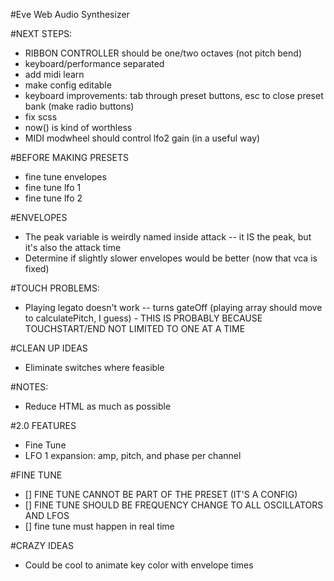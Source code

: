 #Eve Web Audio Synthesizer

#NEXT STEPS:
* RIBBON CONTROLLER should be one/two octaves (not pitch bend)
* keyboard/performance separated
* add midi learn
* make config editable
* keyboard improvements: tab through preset buttons, esc to close preset bank (make radio buttons)
* fix scss
* now() is kind of worthless
* MIDI modwheel should control lfo2 gain (in a useful way)


#BEFORE MAKING PRESETS
* fine tune envelopes
* fine tune lfo 1
* fine tune lfo 2


#ENVELOPES
* The peak variable is weirdly named inside attack -- it IS the peak, but it's also the attack time
* Determine if slightly slower envelopes would be better (now that vca is fixed)


#TOUCH PROBLEMS:
* Playing legato doesn't work -- turns gateOff (playing array should move to calculatePitch, I guess) - THIS IS PROBABLY BECAUSE TOUCHSTART/END NOT LIMITED TO ONE AT A TIME


#CLEAN UP IDEAS
* Eliminate switches where feasible


#NOTES:
* Reduce HTML as much as possible


#2.0 FEATURES
* Fine Tune
* LFO 1 expansion: amp, pitch, and phase per channel


#FINE TUNE
* [] FINE TUNE CANNOT BE PART OF THE PRESET (IT'S A CONFIG)
* [] FINE TUNE SHOULD BE FREQUENCY CHANGE TO ALL OSCILLATORS AND LFOS
* [] fine tune must happen in real time


#CRAZY IDEAS
* Could be cool to animate key color with envelope times
